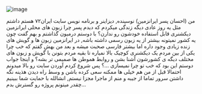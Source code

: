![image](https://github.com/user-attachments/assets/16f75289-a963-4e63-af79-5168cc937bfa)

من (احسان پسر ایرانزمین) نوسینده, دیزاینر و برنامه نویس سایت ایران۷۲ هستم
 داشتم مثل یه روز عادی دیگه زندگی میکردم که دیدم پسر چرا زبون های محلی ایرانزمین دیکشنری قابل استفاده خودشون رو ندارن؟
 با دوستم درمیون گذاشتم و بهم گفت چون یه کشور نمیتونه بیشتر از یه زبون رسمی داشته باشه, در ایرانزمین زبون ها و گویش های زنده زیادی وجود داره اما بیشتر فارسی صحبت میشه و بعد من بهش گفتم که خب چرا یکی از بین مردم یک دیکشنری کوچیک بالا نمیاره تا بقیه مردم بتونن با گویش و زبون های مختلف دیگه ی کشورشون آشنا بشن و روابط هموطن ها صمیمی تر بشه؟ و اینجا جواب دوستم این بود که خب تو چرا نمیسازی ...؟
 پس شروع کردم آوردن سایت رو بالا میدونم احتمالا قبل از من هم خیلی ها ممکنه سعی کرده باشن و وسط راه دیدن هذینه نگه داشتن سرور تماما از جیبه و منم از ماجرا مجزا نیستم, انشالله با حمایت شما ببینیم چقدر میتونم پروژه رو گسترش بدم... 
